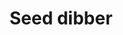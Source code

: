 ---
layout: item
title: Seed dibber
item-id: 5343
datatable: true
id: 5343
name: "Seed dibber"
members: true
lowalch: 2
highalch: 3
examine: "Use this to plant seeds with."
monsters:
  - id: 3114
    name: "Farmer"
    members: false
    combat_level: 7
    wiki_url: "https://oldschool.runescape.wiki/w/Farmer"
    drops:
      - quantity: "1"
        rarity: 0.015625
        drop_requirements: null
---